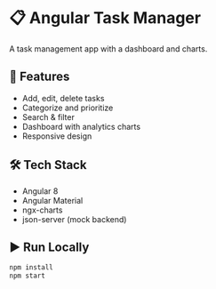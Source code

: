 # 📋 Angular Task Manager

A task management app with a dashboard and charts.

## 🚀 Features
- Add, edit, delete tasks
- Categorize and prioritize
- Search & filter
- Dashboard with analytics charts
- Responsive design

## 🛠️ Tech Stack
- Angular 8
- Angular Material
- ngx-charts
- json-server (mock backend)

## ▶️ Run Locally
```bash
npm install
npm start
```
